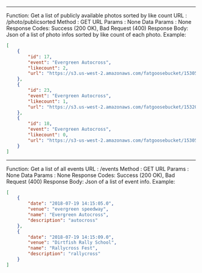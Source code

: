 --------------------------------------------------------------------------------------------------------------
Function: Get a list of publicly available photos sorted by like count
URL : /photo/publicsorted 
Method : GET
URL Params :  None 
Data Params : None 
Response Codes: Success (200 OK), Bad Request (400)
Response Body: Json of a list of photo infos sorted by like count of each photo. Example:

```json
[
	{
		"id": 17,
		"event": "Evergreen Autocross",
		"likecount": 2,
		"url": "https://s3.us-west-2.amazonaws.com/fatgoosebucket/1530557380985-11026025_922257457808118_6754770859746471693_n.jpg"
	},
	{
		"id": 23,
		"event": "Evergreen Autocross",
		"likecount": 1,
		"url": "https://s3.us-west-2.amazonaws.com/fatgoosebucket/1532034864487-10382173_814846368586351_6044081325129694464_n.jpg"
	},
	{
		"id": 18,
		"event": "Evergreen Autocross",
		"likecount": 0,
		"url": "https://s3-us-west-2.amazonaws.com/fatgoosebucket/1530557415115-WX20180607-152526.png"
	}
]
```

--------------------------------------------------------------------------------------------------------------
Function: Get a list of all events 
URL : /events 
Method : GET
URL Params :  None 
Data Params : None 
Response Codes: Success (200 OK), Bad Request (400)
Response Body: Json of a list of event info. Example:

```json
[
	{
		"date": "2018-07-19 14:15:05.0",
		"venue": "evergreen speedway",
		"name": "Evergreen Autocross",
		"description": "autocross"
	},
	{
		"date": "2018-07-19 14:15:09.0",
		"venue": "Dirtfish Rally School",
		"name": "Rallycross Fest",
		"description": "rallycross"
	}
]
```
